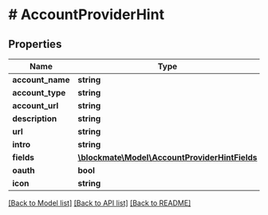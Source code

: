 # # AccountProviderHint

## Properties

Name | Type | Description | Notes
------------ | ------------- | ------------- | -------------
**account_name** | **string** |  |
**account_type** | **string** |  |
**account_url** | **string** |  |
**description** | **string** |  |
**url** | **string** |  |
**intro** | **string** |  | [optional]
**fields** | [**\blockmate\Model\AccountProviderHintFields**](AccountProviderHintFields.md) |  |
**oauth** | **bool** |  |
**icon** | **string** |  |

[[Back to Model list]](../../README.md#models) [[Back to API list]](../../README.md#endpoints) [[Back to README]](../../README.md)
